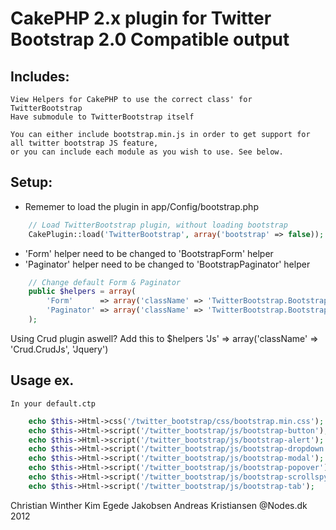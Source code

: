 CakePHP 2.x plugin for Twitter Bootstrap 2.0 Compatible output
============


Includes:
-------

	View Helpers for CakePHP to use the correct class' for TwitterBootstrap
	Have submodule to TwitterBootstrap itself

	You can either include bootstrap.min.js in order to get support for all twitter bootstrap JS feature,
	or you can include each module as you wish to use. See below.


Setup:
-------
* Rememer to load the plugin in app/Config/bootstrap.php

```php
	// Load TwitterBootstrap plugin, without loading bootstrap
	CakePlugin::load('TwitterBootstrap', array('bootstrap' => false));
```
* 'Form' helper need to be changed to 'BootstrapForm' helper
* 'Paginator' helper need to be changed to 'BootstrapPaginator' helper

```php
	// Change default Form & Paginator
	public $helpers = array(
		'Form'		=> array('className' => 'TwitterBootstrap.BootstrapForm'),
		'Paginator' => array('className' => 'TwitterBootstrap.BootstrapPaginator'),
	);
```

Using Crud plugin aswell?
	Add this to $helpers
		'Js'		=> array('className' => 'Crud.CrudJs', 'Jquery')

Usage ex.
-------
	In your default.ctp

```php
	echo $this->Html->css('/twitter_bootstrap/css/bootstrap.min.css');
	echo $this->Html->script('/twitter_bootstrap/js/bootstrap-button');
	echo $this->Html->script('/twitter_bootstrap/js/bootstrap-alert');
	echo $this->Html->script('/twitter_bootstrap/js/bootstrap-dropdown');
	echo $this->Html->script('/twitter_bootstrap/js/bootstrap-modal');
	echo $this->Html->script('/twitter_bootstrap/js/bootstrap-popover');
	echo $this->Html->script('/twitter_bootstrap/js/bootstrap-scrollspy');
	echo $this->Html->script('/twitter_bootstrap/js/bootstrap-tab');
```


Christian Winther
Kim Egede Jakobsen
Andreas Kristiansen
@Nodes.dk 2012
